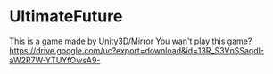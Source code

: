 # UltimateFuture
 This is a game made by Unity3D/Mirror 
You wan't play this game? https://drive.google.com/uc?export=download&id=13R_S3VnSSaqdI-aW2R7W-YTUYfOwsA9-
